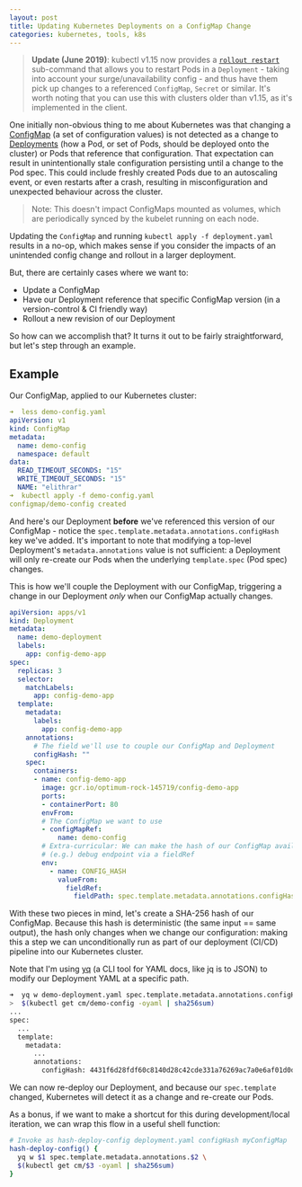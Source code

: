 ```yaml
---
layout: post
title: Updating Kubernetes Deployments on a ConfigMap Change
categories: kubernetes, tools, k8s
---
```


> **Update (June 2019)**: kubectl v1.15 now provides a [`rollout restart`](https://github.com/kubernetes/kubernetes/blob/master/CHANGELOG-1.15.md#cli-improvements) sub-command that allows you to restart Pods in a `Deployment` - taking into account your surge/unavailability config - and thus have them pick up changes to a referenced `ConfigMap`, `Secret` or similar. It's worth noting that you can use this with clusters older than v1.15, as it's implemented in the client. 

One initially non-obvious thing to me about Kubernetes was that changing a [ConfigMap](https://kubernetes.io/docs/tasks/configure-pod-container/configure-pod-configmap/) (a set of configuration values) is not detected as a change to [Deployments](https://kubernetes.io/docs/concepts/workloads/controllers/deployment/) (how a Pod, or set of Pods, should be deployed onto the cluster) or Pods that reference that configuration. That expectation can result in unintentionally stale configuration persisting until a change to the Pod spec. This could include freshly created Pods due to an autoscaling event, or even restarts after a crash, resulting in misconfiguration and unexpected behaviour across the cluster.

> Note: This doesn't impact ConfigMaps mounted as volumes, which are periodically synced by the
> kubelet running on each node.

Updating the `ConfigMap` and running `kubectl apply -f deployment.yaml` results in a no-op, which makes sense if you consider the impacts of an unintended config change and rollout in a larger deployment.

But, there are certainly cases where we want to:

- Update a ConfigMap
- Have our Deployment reference that specific ConfigMap version (in a version-control & CI friendly way)
- Rollout a new revision of our Deployment

So how can we accomplish that? It turns it out to be fairly straightforward, but let's step through an example.

## Example

Our ConfigMap, applied to our Kubernetes cluster:

```yaml
➜  less demo-config.yaml
apiVersion: v1
kind: ConfigMap
metadata:
  name: demo-config
  namespace: default
data:
  READ_TIMEOUT_SECONDS: "15"
  WRITE_TIMEOUT_SECONDS: "15"
  NAME: "elithrar"
➜  kubectl apply -f demo-config.yaml
configmap/demo-config created
```

And here's our Deployment **before** we've referenced this version of our ConfigMap - notice the `spec.template.metadata.annotations.configHash` key we've added. It's important to note that modifying a top-level Deployment's `metadata.annotations` value is not sufficient: a Deployment will only re-create our Pods when the underlying `template.spec` (Pod spec) changes.

This is how we'll couple the Deployment with our ConfigMap, triggering a change in our Deployment *only* when our ConfigMap actually changes. 

```yaml
apiVersion: apps/v1
kind: Deployment
metadata:
  name: demo-deployment
  labels:
    app: config-demo-app
spec:
  replicas: 3
  selector:
    matchLabels:
      app: config-demo-app
  template:
    metadata:
      labels:
        app: config-demo-app
    annotations:
      # The field we'll use to couple our ConfigMap and Deployment
      configHash: ""
    spec:
      containers:
      - name: config-demo-app
        image: gcr.io/optimum-rock-145719/config-demo-app
        ports:
        - containerPort: 80
        envFrom:
        # The ConfigMap we want to use
        - configMapRef:
            name: demo-config
        # Extra-curricular: We can make the hash of our ConfigMap available at a
        # (e.g.) debug endpoint via a fieldRef
        env:
          - name: CONFIG_HASH
            valueFrom:
              fieldRef:
                fieldPath: spec.template.metadata.annotations.configHash
```

With these two pieces in mind, let's create a SHA-256 hash of our ConfigMap. Because this hash is deterministic (the same input == same output), the hash only changes when we change our configuration: making this a step we can unconditionally run as part of our deployment (CI/CD) pipeline into our Kubernetes cluster.

Note that I'm using [yq](https://mikefarah.github.io/yq/) (a CLI tool for YAML docs, like jq is to JSON) to modify our Deployment YAML at a specific path.

```sh
➜  yq w demo-deployment.yaml spec.template.metadata.annotations.configHash \
>  $(kubectl get cm/demo-config -oyaml | sha256sum)
...
spec:
  ...
  template:
    metadata:
      ...
      annotations:
        configHash: 4431f6d28fdf60c8140d28c42cde331a76269ac7a0e6af01d0de0fa8392c1145
```

We can now re-deploy our Deployment, and because our `spec.template` changed, Kubernetes will detect it as a change and re-create our Pods.

As a bonus, if we want to make a shortcut for this during development/local iteration, we can wrap this flow in a useful shell function:

```sh
# Invoke as hash-deploy-config deployment.yaml configHash myConfigMap
hash-deploy-config() {
  yq w $1 spec.template.metadata.annotations.$2 \
  $(kubectl get cm/$3 -oyaml | sha256sum)
}
```
